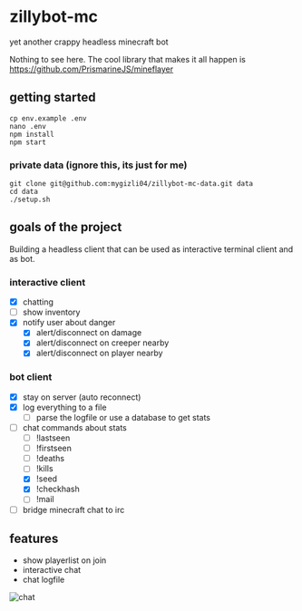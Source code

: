 # zillybot-mc

yet another crappy headless minecraft bot

Nothing to see here. The cool library that makes it all happen is https://github.com/PrismarineJS/mineflayer



## getting started

    cp env.example .env
    nano .env
    npm install
    npm start

### private data (ignore this, its just for me)

    git clone git@github.com:mygizli04/zillybot-mc-data.git data
    cd data
    ./setup.sh

## goals of the project

Building a headless client that can be used as interactive terminal client and as bot.

### interactive client

- [x] chatting
- [ ] show inventory
- [x] notify user about danger
    + [x] alert/disconnect on damage
    + [x] alert/disconnect on creeper nearby
    + [x] alert/disconnect on player nearby

### bot client

- [x] stay on server (auto reconnect)
- [x] log everything to a file
    + [ ] parse the logfile or use a database to get stats
- [ ] chat commands about stats
    + [ ] !lastseen
    + [ ] !firstseen
    + [ ] !deaths
    + [ ] !kills
    + [x] !seed
    + [x] !checkhash
    + [ ] !mail
- [ ] bridge minecraft chat to irc

## features

- show playerlist on join
- interactive chat
- chat logfile

![chat](img/chat.png)
